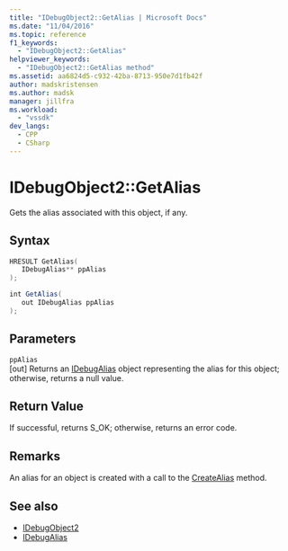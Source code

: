 ```yaml
---
title: "IDebugObject2::GetAlias | Microsoft Docs"
ms.date: "11/04/2016"
ms.topic: reference
f1_keywords:
  - "IDebugObject2::GetAlias"
helpviewer_keywords:
  - "IDebugObject2::GetAlias method"
ms.assetid: aa6824d5-c932-42ba-8713-950e7d1fb42f
author: madskristensen
ms.author: madsk
manager: jillfra
ms.workload:
  - "vssdk"
dev_langs:
  - CPP
  - CSharp
---
```

# IDebugObject2::GetAlias
Gets the alias associated with this object, if any.

## Syntax

```cpp
HRESULT GetAlias(
   IDebugAlias** ppAlias
);
```

```csharp
int GetAlias(
   out IDebugAlias ppAlias
);
```

## Parameters
`ppAlias`\
[out] Returns an [IDebugAlias](../../../extensibility/debugger/reference/idebugalias.md) object representing the alias for this object; otherwise, returns a null value.

## Return Value
 If successful, returns S_OK; otherwise, returns an error code.

## Remarks
 An alias for an object is created with a call to the [CreateAlias](../../../extensibility/debugger/reference/idebugobject2-createalias.md) method.

## See also
- [IDebugObject2](../../../extensibility/debugger/reference/idebugobject2.md)
- [IDebugAlias](../../../extensibility/debugger/reference/idebugalias.md)